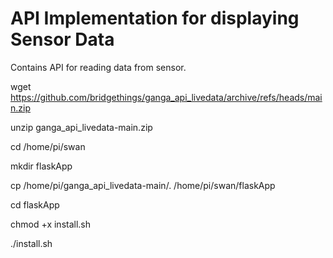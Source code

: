 # API Implementation for displaying Sensor Data

Contains API for reading data from sensor.

wget https://github.com/bridgethings/ganga_api_livedata/archive/refs/heads/main.zip

unzip ganga_api_livedata-main.zip

cd /home/pi/swan

mkdir flaskApp

cp /home/pi/ganga_api_livedata-main/. /home/pi/swan/flaskApp

cd flaskApp

chmod +x install.sh

./install.sh
